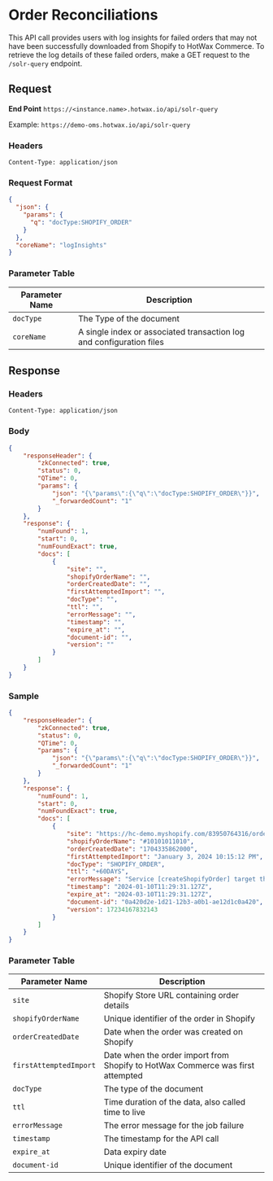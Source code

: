 # Order Reconciliations

This API call provides users with log insights for failed orders that may not have been successfully downloaded from Shopify to HotWax Commerce. To retrieve the log details of these failed orders, make a GET request to the `/solr-query` endpoint.

## Request

**End Point**
`https://<instance.name>.hotwax.io/api/solr-query`

Example: `https://demo-oms.hotwax.io/api/solr-query`

### Headers
`Content-Type: application/json`

### Request Format
```json
{
  "json": {
    "params": {
      "q": "docType:SHOPIFY_ORDER"
    }
  },
  "coreName": "logInsights"
}
```
### Parameter Table

| Parameter Name | Description                             |
| -------------- | --------------------------------------- |
| `docType`        | The Type of the document                |
| `coreName`       | A single index or associated transaction log and configuration files |

## Response

### Headers
`Content-Type: application/json`

### Body
```json
{
    "responseHeader": {
        "zkConnected": true,
        "status": 0,
        "QTime": 0,
        "params": {
            "json": "{\"params\":{\"q\":\"docType:SHOPIFY_ORDER\"}}",
            "_forwardedCount": "1"
        }
    },
    "response": {
        "numFound": 1,
        "start": 0,
        "numFoundExact": true,
        "docs": [
            {
                "site": "",
                "shopifyOrderName": "",
                "orderCreatedDate": "",
                "firstAttemptedImport": "",
                "docType": "",
                "ttl": "",
                "errorMessage": "",
                "timestamp": "",
                "expire_at": "",
                "document-id": "",
                "version": ""
            }
        ]
    }
}
```

### Sample

```json
{
    "responseHeader": {
        "zkConnected": true,
        "status": 0,
        "QTime": 0,
        "params": {
            "json": "{\"params\":{\"q\":\"docType:SHOPIFY_ORDER\"}}",
            "_forwardedCount": "1"
        }
    },
    "response": {
        "numFound": 1,
        "start": 0,
        "numFoundExact": true,
        "docs": [
            {
                "site": "https://hc-demo.myshopify.com/83950764316/orders/e218e7d5c7705560408de87178d8fa6b/authenticate?key=",
                "shopifyOrderName": "#10101011010",
                "orderCreatedDate": "1704335862000",
                "firstAttemptedImport": "January 3, 2024 10:15:12 PM",
                "docType": "SHOPIFY_ORDER",
                "ttl": "+60DAYS",
                "errorMessage": "Service [createShopifyOrder] target threw an unexpected exception (null)",
                "timestamp": "2024-01-10T11:29:31.127Z",
                "expire_at": "2024-03-10T11:29:31.127Z",
                "document-id": "0a420d2e-1d21-12b3-a0b1-ae12d1c0a420",
                "version": 17234167832143
            }
        ]
    }
}
```
### Parameter Table

| Parameter Name       | Description                                                |
| -------------------- | ---------------------------------------------------------- |
| `site`                 | Shopify Store URL containing order details                 |
| `shopifyOrderName`     | Unique identifier of the order in Shopify                   |
| `orderCreatedDate`     | Date when the order was created on Shopify                  |
| `firstAttemptedImport` | Date when the order import from Shopify to HotWax Commerce was first attempted |
| `docType`              | The type of the document                                    |
| `ttl`               | Time duration of the data, also called time to live         |
| `errorMessage`        | The error message for the job failure                       |
| `timestamp`            | The timestamp for the API call                               |
| `expire_at`            | Data expiry date            |
| `document-id`         | Unique identifier of the document                            |
